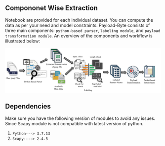 ## Compononet Wise Extraction

Notebook are provided for each individual dataset. You can compute the data as per your need and model constraints. Payload-Byte consists of three main
components: `python-based parser`, `labeling module`, and `payload transformation module`. An overview of the components and workflow is illustrated below:

![image](/Individual_approach/work_flow.png)

## Dependencies

Make sure you have the following version of modules to avoid any issues. Since Scapy module is not compatible with latest version of python.

1. `Python---> 3.7.13`
2. `Scapy----> 2.4.5`
